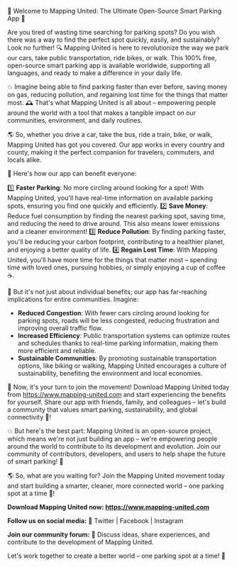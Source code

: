 🎉 Welcome to Mapping United: The Ultimate Open-Source Smart Parking App 🎉

Are you tired of wasting time searching for parking spots? Do you wish there was a way to find the perfect spot quickly, easily, and sustainably? Look no further! 🔍 Mapping United is here to revolutionize the way we park our cars, take public transportation, ride bikes, or walk. This 100% free, open-source smart parking app is available worldwide, supporting all languages, and ready to make a difference in your daily life.

💥 Imagine being able to find parking faster than ever before, saving money on gas, reducing pollution, and regaining lost time for the things that matter most. 🕰️ That's what Mapping United is all about – empowering people around the world with a tool that makes a tangible impact on our communities, environment, and daily routines.

🌎 So, whether you drive a car, take the bus, ride a train, bike, or walk, Mapping United has got you covered. Our app works in every country and county, making it the perfect companion for travelers, commuters, and locals alike.

💪 Here's how our app can benefit everyone:

1️⃣ **Faster Parking**: No more circling around looking for a spot! With Mapping United, you'll have real-time information on available parking spots, ensuring you find one quickly and efficiently.
2️⃣ **Save Money**: Reduce fuel consumption by finding the nearest parking spot, saving time, and reducing the need to drive around. This also means lower emissions and a cleaner environment!
3️⃣ **Reduce Pollution**: By finding parking faster, you'll be reducing your carbon footprint, contributing to a healthier planet, and enjoying a better quality of life.
4️⃣ **Regain Lost Time**: With Mapping United, you'll have more time for the things that matter most – spending time with loved ones, pursuing hobbies, or simply enjoying a cup of coffee ☕️.

🌈 But it's not just about individual benefits; our app has far-reaching implications for entire communities. Imagine:

* **Reduced Congestion**: With fewer cars circling around looking for parking spots, roads will be less congested, reducing frustration and improving overall traffic flow.
* **Increased Efficiency**: Public transportation systems can optimize routes and schedules thanks to real-time parking information, making them more efficient and reliable.
* **Sustainable Communities**: By promoting sustainable transportation options, like biking or walking, Mapping United encourages a culture of sustainability, benefiting the environment and local economies.

🌟 Now, it's your turn to join the movement! Download Mapping United today from https://www.mapping-united.com and start experiencing the benefits for yourself. Share our app with friends, family, and colleagues – let's build a community that values smart parking, sustainability, and global connectivity 📱!

💥 But here's the best part: Mapping United is an open-source project, which means we're not just building an app – we're empowering people around the world to contribute to its development and evolution. Join our community of contributors, developers, and users to help shape the future of smart parking! 💪

🌎 So, what are you waiting for? Join the Mapping United movement today and start building a smarter, cleaner, more connected world – one parking spot at a time 🚀!

**Download Mapping United now: https://www.mapping-united.com**

**Follow us on social media:** 📱 Twitter | Facebook | Instagram

**Join our community forum:** 💬 Discuss ideas, share experiences, and contribute to the development of Mapping United.

Let's work together to create a better world – one parking spot at a time! 🌟